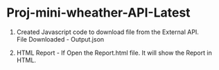 # Proj-mini-wheather-API-Latest

1) Created Javascript code to download file from the External API.  
     File Downloaded - Output.json
     
     
2) HTML Report - If Open the Report.html file. It will show the Report in HTML.
